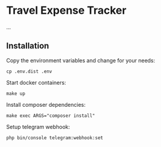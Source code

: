 # Travel Expense Tracker

...

## Installation

Copy the environment variables and change for your needs:

```shell
cp .env.dist .env
```

Start docker containers:

```shell
make up
```

Install composer dependencies:

```shell
make exec ARGS="composer install"
```

Setup telegram webhook:

```shell
php bin/console telegram:webhook:set
```
